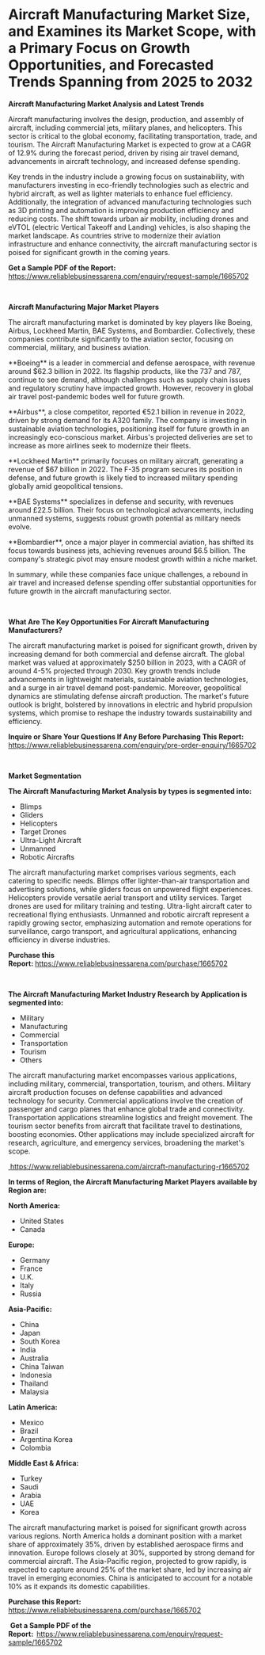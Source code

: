 <p><h1>Aircraft Manufacturing Market Size, and Examines its Market Scope, with a Primary Focus on Growth Opportunities, and Forecasted Trends Spanning from 2025 to 2032</h1></p><p><strong>Aircraft Manufacturing Market Analysis and Latest Trends</strong></p>
<p><p>Aircraft manufacturing involves the design, production, and assembly of aircraft, including commercial jets, military planes, and helicopters. This sector is critical to the global economy, facilitating transportation, trade, and tourism. The Aircraft Manufacturing Market is expected to grow at a CAGR of 12.9% during the forecast period, driven by rising air travel demand, advancements in aircraft technology, and increased defense spending.</p><p>Key trends in the industry include a growing focus on sustainability, with manufacturers investing in eco-friendly technologies such as electric and hybrid aircraft, as well as lighter materials to enhance fuel efficiency. Additionally, the integration of advanced manufacturing technologies such as 3D printing and automation is improving production efficiency and reducing costs. The shift towards urban air mobility, including drones and eVTOL (electric Vertical Takeoff and Landing) vehicles, is also shaping the market landscape. As countries strive to modernize their aviation infrastructure and enhance connectivity, the aircraft manufacturing sector is poised for significant growth in the coming years.</p></p>
<p><strong>Get a Sample PDF of the Report:&nbsp;</strong> <a href="https://www.reliablebusinessarena.com/enquiry/request-sample/1665702?utm_campaign=3061&utm_medium=2&utm_source=Github&utm_content=ia&utm_term=20042025&utm_id=aircraft-manufacturing">https://www.reliablebusinessarena.com/enquiry/request-sample/1665702</a></p>
<p>&nbsp;</p>
<p><strong>Aircraft Manufacturing Major Market Players</strong></p>
<p><p>The aircraft manufacturing market is dominated by key players like Boeing, Airbus, Lockheed Martin, BAE Systems, and Bombardier. Collectively, these companies contribute significantly to the aviation sector, focusing on commercial, military, and business aviation.</p><p>**Boeing** is a leader in commercial and defense aerospace, with revenue around $62.3 billion in 2022. Its flagship products, like the 737 and 787, continue to see demand, although challenges such as supply chain issues and regulatory scrutiny have impacted growth. However, recovery in global air travel post-pandemic bodes well for future growth.</p><p>**Airbus**, a close competitor, reported €52.1 billion in revenue in 2022, driven by strong demand for its A320 family. The company is investing in sustainable aviation technologies, positioning itself for future growth in an increasingly eco-conscious market. Airbus's projected deliveries are set to increase as more airlines seek to modernize their fleets.</p><p>**Lockheed Martin** primarily focuses on military aircraft, generating a revenue of $67 billion in 2022. The F-35 program secures its position in defense, and future growth is likely tied to increased military spending globally amid geopolitical tensions.</p><p>**BAE Systems** specializes in defense and security, with revenues around £22.5 billion. Their focus on technological advancements, including unmanned systems, suggests robust growth potential as military needs evolve.</p><p>**Bombardier**, once a major player in commercial aviation, has shifted its focus towards business jets, achieving revenues around $6.5 billion. The company's strategic pivot may ensure modest growth within a niche market.</p><p>In summary, while these companies face unique challenges, a rebound in air travel and increased defense spending offer substantial opportunities for future growth in the aircraft manufacturing sector.</p></p>
<p>&nbsp;</p>
<p><strong>What Are The Key Opportunities For Aircraft Manufacturing Manufacturers?</strong></p>
<p><p>The aircraft manufacturing market is poised for significant growth, driven by increasing demand for both commercial and defense aircraft. The global market was valued at approximately $250 billion in 2023, with a CAGR of around 4-5% projected through 2030. Key growth trends include advancements in lightweight materials, sustainable aviation technologies, and a surge in air travel demand post-pandemic. Moreover, geopolitical dynamics are stimulating defense aircraft production. The market's future outlook is bright, bolstered by innovations in electric and hybrid propulsion systems, which promise to reshape the industry towards sustainability and efficiency.</p></p>
<p><strong>Inquire or Share Your Questions If Any Before Purchasing This Report:</strong> <a href="https://www.reliablebusinessarena.com/enquiry/pre-order-enquiry/1665702?utm_campaign=3061&utm_medium=2&utm_source=Github&utm_content=ia&utm_term=20042025&utm_id=aircraft-manufacturing">https://www.reliablebusinessarena.com/enquiry/pre-order-enquiry/1665702</a></p>
<p>&nbsp;</p>
<p><strong>Market Segmentation</strong></p>
<p><strong>The Aircraft Manufacturing Market Analysis by types is segmented into:</strong></p>
<p><ul><li>Blimps</li><li>Gliders</li><li>Helicopters</li><li>Target Drones</li><li>Ultra-Light Aircraft</li><li>Unmanned</li><li>Robotic Aircrafts</li></ul></p>
<p><p>The aircraft manufacturing market comprises various segments, each catering to specific needs. Blimps offer lighter-than-air transportation and advertising solutions, while gliders focus on unpowered flight experiences. Helicopters provide versatile aerial transport and utility services. Target drones are used for military training and testing. Ultra-light aircraft cater to recreational flying enthusiasts. Unmanned and robotic aircraft represent a rapidly growing sector, emphasizing automation and remote operations for surveillance, cargo transport, and agricultural applications, enhancing efficiency in diverse industries.</p></p>
<p><strong>Purchase this Report:&nbsp;</strong><a href="https://www.reliablebusinessarena.com/purchase/1665702?utm_campaign=3061&utm_medium=2&utm_source=Github&utm_content=ia&utm_term=20042025&utm_id=aircraft-manufacturing">https://www.reliablebusinessarena.com/purchase/1665702</a></p>
<p>&nbsp;</p>
<p><strong>The Aircraft Manufacturing Market Industry Research by Application is segmented into:</strong></p>
<p><ul><li>Military</li><li>Manufacturing</li><li>Commercial</li><li>Transportation</li><li>Tourism</li><li>Others</li></ul></p>
<p><p>The aircraft manufacturing market encompasses various applications, including military, commercial, transportation, tourism, and others. Military aircraft production focuses on defense capabilities and advanced technology for security. Commercial applications involve the creation of passenger and cargo planes that enhance global trade and connectivity. Transportation applications streamline logistics and freight movement. The tourism sector benefits from aircraft that facilitate travel to destinations, boosting economies. Other applications may include specialized aircraft for research, agriculture, and emergency services, broadening the market's scope.</p></p>
<p><a href="https://www.reliablebusinessarena.com/aircraft-manufacturing-r1665702?utm_campaign=3061&utm_medium=2&utm_source=Github&utm_content=ia&utm_term=20042025&utm_id=aircraft-manufacturing">&nbsp;https://www.reliablebusinessarena.com/aircraft-manufacturing-r1665702</a></p>
<p><strong>In terms of Region, the Aircraft Manufacturing Market Players available by Region are:</strong></p>
<p>
    <p> <strong> North America: </strong>
        <ul>
            <li>United States</li>
            <li>Canada</li>
        </ul>
        </p> 
    <p> <strong> Europe: </strong>
        <ul>
            <li>Germany</li>
            <li>France</li>
            <li>U.K.</li>
            <li>Italy</li>
            <li>Russia</li>
        </ul>
        </p> 
    <p> <strong> Asia-Pacific: </strong>
        <ul>
            <li>China</li>
            <li>Japan</li>
            <li>South Korea</li>
            <li>India</li>
            <li>Australia</li>
            <li>China Taiwan</li>
            <li>Indonesia</li>
            <li>Thailand</li>
            <li>Malaysia</li>
        </ul>
        </p> 
    <p> <strong> Latin America: </strong>
        <ul>
            <li>Mexico</li>
            <li>Brazil</li>
            <li>Argentina Korea</li>
            <li>Colombia</li>
        </ul>
        </p> 
    <p> <strong> Middle East & Africa: </strong>
        <ul>
            <li>Turkey</li>
            <li>Saudi</li>
            <li>Arabia</li>
            <li>UAE</li>
            <li>Korea</li>
        </ul>
    </p>
    </p>
<p><p>The aircraft manufacturing market is poised for significant growth across various regions. North America holds a dominant position with a market share of approximately 35%, driven by established aerospace firms and innovation. Europe follows closely at 30%, supported by strong demand for commercial aircraft. The Asia-Pacific region, projected to grow rapidly, is expected to capture around 25% of the market share, led by increasing air travel in emerging economies. China is anticipated to account for a notable 10% as it expands its domestic capabilities.</p></p>
<p><strong>Purchase this Report: </strong><a href="https://www.reliablebusinessarena.com/purchase/1665702?utm_campaign=3061&utm_medium=2&utm_source=Github&utm_content=ia&utm_term=20042025&utm_id=aircraft-manufacturing">https://www.reliablebusinessarena.com/purchase/1665702</a></p>
<p>&nbsp;<strong>Get a Sample PDF of the Report:&nbsp;&nbsp;</strong><a href="https://www.reliablebusinessarena.com/enquiry/request-sample/1665702?utm_campaign=3061&utm_medium=2&utm_source=Github&utm_content=ia&utm_term=20042025&utm_id=aircraft-manufacturing">https://www.reliablebusinessarena.com/enquiry/request-sample/1665702</a></p>
<p><strong></strong></p>
<p><p></p><p></p><p></p></p>